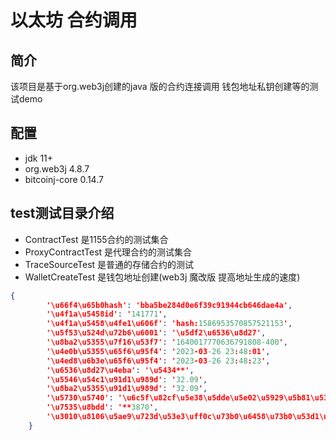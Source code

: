 # 以太坊 合约调用

## 简介

该项目是基于org.web3j创建的java 版的合约连接调用 钱包地址私钥创建等的测试demo

## 配置

- jdk 11+
- org.web3j 4.8.7
- bitcoinj-core 0.14.7

## test测试目录介绍
- ContractTest 是1155合约的测试集合
- ProxyContractTest 是代理合约的测试集合
- TraceSourceTest 是普通的存储合约的测试
- WalletCreateTest 是钱包地址创建(web3j 魔改版 提高地址生成的速度)



```json
{
        '\u66f4\u65b0hash': 'bba5be284d0e6f39c91944cb646dae4a',
        '\u4f1a\u5458id': '141771',
        '\u4f1a\u5458\u4fe1\u606f': 'hash:1586953570857521153',
        '\u5f53\u524d\u72b6\u6001': '\u5df2\u6536\u8d27',
        '\u8ba2\u5355\u7f16\u53f7': '1640017770636791808-400',
        '\u4e0b\u5355\u65f6\u95f4': '2023-03-26 23:48:01',
        '\u4ed8\u6b3e\u65f6\u95f4': '2023-03-26 23:48:23',
        '\u6536\u8d27\u4eba': '\u5434**',
        '\u5546\u54c1\u91d1\u989d': '32.09',
        '\u8ba2\u5355\u91d1\u989d': '32.09',
        '\u5730\u5740': '\u6c5f\u82cf\u5e38\u5dde\u5e02\u5929\u5b81\u533a**1\u5e62401',
        '\u7535\u8bdd': '**3870',
        '\u3010\u8106\u5ae9\u723d\u53e3\uff0c\u73b0\u6458\u73b0\u53d1\u3011\u5c71\u4e1c\u5bff\u5149\u6c34\u679c\u9ec4\u74dc \u5c0f\u9752\u74dc \u751f\u5403\u5373\u98df2\u65a4\/3\u65a4\/5\u65a4_3\u65a4\u88c5--\u6c34\u679c\u9ec4\u74dc\/\u7bb1\u88c5_1': 1
    }
```



